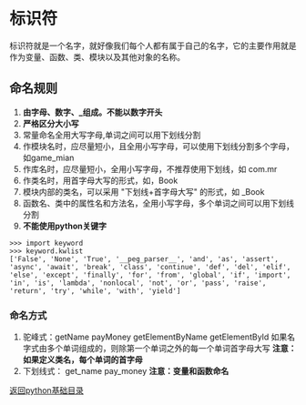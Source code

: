 # 标识符

标识符就是一个名字，就好像我们每个人都有属于自己的名字，它的主要作用就是作为变量、函数、类、模块以及其他对象的名称。

## 命名规则

1. **由字母、数字、_组成。不能以数字开头**
2. **严格区分大小写**
3. 常量命名全用大写字母,单词之间可以用下划线分割
4. 作模块名时，应尽量短小，且全用小写字母，可以使用下划线分割多个字母，如game_mian
5. 作库名时，应尽量短小，全用小写字母，不推荐使用下划线，如 com.mr
6. 作类名时，用首字母大写的形式，如，Book
7. 模块内部的类名，可以采用 "下划线+首字母大写" 的形式，如 _Book
8. 函数名、类中的属性名和方法名，全用小写字母，多个单词之间可以用下划线分割
9. **不能使用python关键字**

```shell
>>> import keyword
>>> keyword.kwlist
['False', 'None', 'True', '__peg_parser__', 'and', 'as', 'assert', 'async', 'await', 'break', 'class', 'continue', 'def', 'del', 'elif', 'else', 'except', 'finally', 'for', 'from', 'global', 'if', 'import', 'in', 'is', 'lambda', 'nonlocal', 'not', 'or', 'pass', 'raise', 'return', 'try', 'while', 'with', 'yield']
```

### 命名方式

1. 驼峰式：getName payMoney getElementByName getElementById
   如果名字式由多个单词组成的，则除第一个单词之外的每一个单词首字母大写
   **注意：如果定义类名，每个单词的首字母**
2. 下划线式： get_name pay_money
   **注意：变量和函数命名**

[返回python基础目录](/python/00-basic/README.md)
